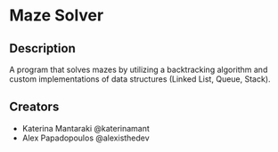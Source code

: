 # Maze Solver

## Description

A program that solves mazes by utilizing a backtracking algorithm and custom implementations of data structures (Linked List, Queue, Stack).

## Creators

* Katerina Mantaraki @katerinamant
* Alex Papadopoulos  @alexisthedev
